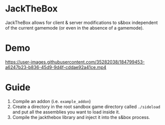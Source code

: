 # JackTheBox
JackTheBox allows for client & server modifications to s&box independent of the current gamemode (or even in the absence of a gamemode).

# Demo
https://user-images.githubusercontent.com/35282038/184799453-a6247b23-b836-45d9-9d4f-cddae92a41ce.mp4

# Guide
1. Compile an addon (i.e. `example_addon`)
2. Create a directory in the root sandbox game directory called `./sideload` and put all the assemblies you want to load inside it.
3. Compile the jackthebox library and inject it into the s&box process.

